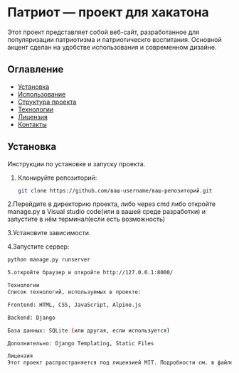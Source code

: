 # Патриот — проект для хакатона


Этот проект представляет собой веб-сайт, разработанное для популяризации патриотизма и патриотическго воспитания. Основной акцент сделан на удобстве использования и современном дизайне.

## Оглавление

- [Установка](#установка)
- [Использование](#использование)
- [Структура проекта](#структура-проекта)
- [Технологии](#технологии)
- [Лицензия](#лицензия)
- [Контакты](#контакты)

## Установка

Инструкции по установке и запуску проекта.

1. Клонируйте репозиторий:
   ```bash
   git clone https://github.com/ваш-username/ваш-репозиторий.git

2.Перейдите в директорию проекта, либо через cmd либо откройте manage.py в Visual studio code(или в вашей среде разработки) и запустите в нём терминал(если есть возможность)

3.Установите зависимости.

4.Запустите сервер:
```bash
python manage.py runserver

5.откройте браузер и откройте http://127.0.0.1:8000/

Технологии
Список технологий, используемых в проекте:

Frontend: HTML, CSS, JavaScript, Alpine.js

Backend: Django

База данных: SQLite (или другая, если используется)

Дополнительно: Django Templating, Static Files

Лицензия
Этот проект распространяется под лицензией MIT. Подробности см. в файле LICENSE.
